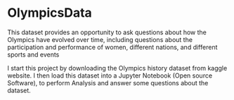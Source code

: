 # OlympicsData
This dataset provides an opportunity to ask questions about how the Olympics have evolved over time, including questions about the participation and performance of women, different nations, and different sports and events


I start this project by downloading the Olympics history dataset from kaggle website. I then load this dataset into a Jupyter Notebook (Open source Software), to perform Analysis and answer some questions about the dataset.




